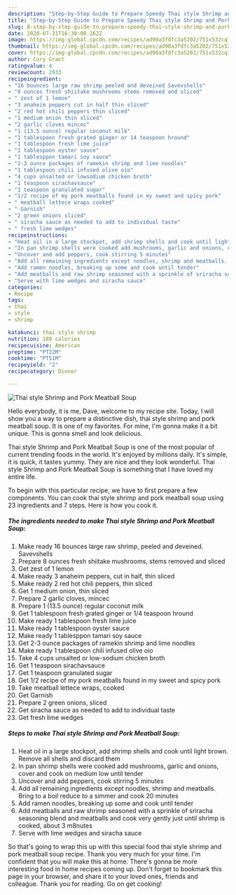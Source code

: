 ```yaml
---
description: "Step-by-Step Guide to Prepare Speedy Thai style Shrimp and Pork Meatball Soup"
title: "Step-by-Step Guide to Prepare Speedy Thai style Shrimp and Pork Meatball Soup"
slug: 8-step-by-step-guide-to-prepare-speedy-thai-style-shrimp-and-pork-meatball-soup
date: 2020-07-31T16:30:00.262Z
image: https://img-global.cpcdn.com/recipes/ad90a3fdfc3a5202/751x532cq70/thai-style-shrimp-and-pork-meatball-soup-recipe-main-photo.jpg
thumbnail: https://img-global.cpcdn.com/recipes/ad90a3fdfc3a5202/751x532cq70/thai-style-shrimp-and-pork-meatball-soup-recipe-main-photo.jpg
cover: https://img-global.cpcdn.com/recipes/ad90a3fdfc3a5202/751x532cq70/thai-style-shrimp-and-pork-meatball-soup-recipe-main-photo.jpg
author: Cory Grant
ratingvalue: 4
reviewcount: 2933
recipeingredient:
- "16 bounces large raw shrimp peeled and deveined Savevshells"
- "8 ounces fresh shiitake mushrooms stems removed and sliced"
- " zest of 1 lemon"
- "3 anaheim peppers cut in half thin sliced"
- "2 red hot chili peppers thin sliced"
- "1 medium onion thin sliced"
- "2 garlic cloves mincec"
- "1 (13.5 ounce) regular coconut milk"
- "1 tablespoon fresh grated ginger or 14 teaspoon hround"
- "1 tablespoon fresh lime juice"
- "1 tablespoon oyster sauce"
- "1 tablesppon tamari soy sauce"
- "2-3 ounce packages of ramekin shrimp and lime noodles"
- "1 tablespoon chili infused olive oio"
- "4 cups unsalted or lowsodium chicken broth"
- "1 teaspoon sirachavsauce"
- "1 teaspoon granulated sugar"
- "1/2 recipe of my pork meatballs found in my sweet and spicy pork"
- " meatball lettece wraps cooked"
- " Garnish"
- "2 green onions sliced"
- " siracha sauce as needed to add to individual taste"
- " fresh lime wedges"
recipeinstructions:
- "Heat oil in a large stockpot, add shrimp shells and cook until light brown. Remove all shells and discard them"
- "In pan shrimp shells were cooked add mushrooms, garlic and onions, cover and cook on medium low until tender"
- "Uncover and add peppers, cook stirring 5 minutes"
- "Add all remaining ingredients except noodles, shrimp and meatballs. Bring to a boil reduce to a simmer and cook 20 minutes"
- "Add ramen noodles, breaking up some and cook until tender"
- "Add meatballs and raw shrimp seasoned with a sprinkle of sriracha seasoning blend and meatballs and cook very gently just until shrimp is cooked, about 3 m8nutes"
- "Serve with lime wedges and siracha sauce"
categories:
- Recipe
tags:
- thai
- style
- shrimp

katakunci: thai style shrimp 
nutrition: 189 calories
recipecuisine: American
preptime: "PT22M"
cooktime: "PT51M"
recipeyield: "2"
recipecategory: Dinner

---
```



![Thai style Shrimp and Pork Meatball Soup](https://img-global.cpcdn.com/recipes/ad90a3fdfc3a5202/751x532cq70/thai-style-shrimp-and-pork-meatball-soup-recipe-main-photo.jpg)

Hello everybody, it is me, Dave, welcome to my recipe site. Today, I will show you a way to prepare a distinctive dish, thai style shrimp and pork meatball soup. It is one of my favorites. For mine, I'm gonna make it a bit unique. This is gonna smell and look delicious.



Thai style Shrimp and Pork Meatball Soup is one of the most popular of current trending foods in the world. It's enjoyed by millions daily. It's simple, it is quick, it tastes yummy. They are nice and they look wonderful. Thai style Shrimp and Pork Meatball Soup is something that I have loved my entire life.


To begin with this particular recipe, we have to first prepare a few components. You can cook thai style shrimp and pork meatball soup using 23 ingredients and 7 steps. Here is how you cook it.

<!--inarticleads1-->

##### The ingredients needed to make Thai style Shrimp and Pork Meatball Soup:

1. Make ready 16 bounces large raw shrimp, peeled and deveined. Savevshells
1. Prepare 8 ounces fresh shiitake mushrooms, stems removed and sliced
1. Get  zest of 1 lemon
1. Make ready 3 anaheim peppers, cut in half, thin sliced
1. Make ready 2 red hot chili peppers, thin sliced
1. Get 1 medium onion, thin sliced
1. Prepare 2 garlic cloves, mincec
1. Prepare 1 (13.5 ounce) regular coconut milk
1. Get 1 tablespoon fresh grated ginger or 1/4 teaspoon hround
1. Make ready 1 tablespoon fresh lime juice
1. Make ready 1 tablespoon oyster sauce
1. Make ready 1 tablesppon tamari soy sauce
1. Get 2-3 ounce packages of ramekin shrimp and lime noodles
1. Make ready 1 tablespoon chili infused olive oio
1. Take 4 cups unsalted or low-sodium chicken broth
1. Get 1 teaspoon sirachavsauce
1. Get 1 teaspoon granulated sugar
1. Get 1/2 recipe of my pork meatballs found in my sweet and spicy pork
1. Take  meatball lettece wraps, cooked
1. Get  Garnish
1. Prepare 2 green onions, sliced
1. Get  siracha sauce as needed to add to individual taste
1. Get  fresh lime wedges




<!--inarticleads2-->

##### Steps to make Thai style Shrimp and Pork Meatball Soup:

1. Heat oil in a large stockpot, add shrimp shells and cook until light brown. Remove all shells and discard them
1. In pan shrimp shells were cooked add mushrooms, garlic and onions, cover and cook on medium low until tender
1. Uncover and add peppers, cook stirring 5 minutes
1. Add all remaining ingredients except noodles, shrimp and meatballs. Bring to a boil reduce to a simmer and cook 20 minutes
1. Add ramen noodles, breaking up some and cook until tender
1. Add meatballs and raw shrimp seasoned with a sprinkle of sriracha seasoning blend and meatballs and cook very gently just until shrimp is cooked, about 3 m8nutes
1. Serve with lime wedges and siracha sauce




So that's going to wrap this up with this special food thai style shrimp and pork meatball soup recipe. Thank you very much for your time. I'm confident that you will make this at home. There's gonna be more interesting food in home recipes coming up. Don't forget to bookmark this page in your browser, and share it to your loved ones, friends and colleague. Thank you for reading. Go on get cooking!
